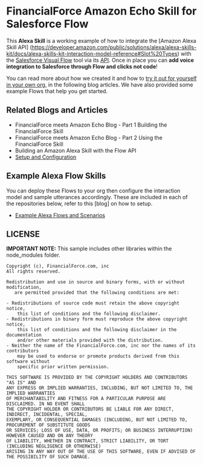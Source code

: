 FinancialForce Amazon Echo Skill for Salesforce Flow
==============================

This **Alexa Skill** is a working example of how to integrate the [Amazon Alexa Skill API] (https://developer.amazon.com/public/solutions/alexa/alexa-skills-kit/docs/alexa-skills-kit-interaction-model-reference#Slot%20Types) with the [Salesforce Visual Flow](https://help.salesforce.com/apex/HTViewHelpDoc?id=vpm_admin_flow_overview.htm&language=en_US) tool via its [API](https://developer.salesforce.com/docs/atlas.en-us.salesforce_vpm_guide.meta/salesforce_vpm_guide/vpm_distribute_system_rest.htm). Once in place you can **add voice integration to Salesforce through Flow and clicks not code**! 

You can read more about how we created it and how to [try it out for yourself in your own org](https://github.com/financialforcedev/alexa-salesforce-flow-skill/wiki), in the following blog articles. We have also provided some example Flows that help you get started.

Related Blogs and Articles
------------------

- FinancialForce meets Amazon Echo Blog - Part 1 Building the FinancialForce Skill
- FinancialForce meets Amazon Echo Blog - Part 2 Using the FinancialForce Skill
- Building an Amazon Alexa Skill with the Flow API
- [Setup and Configuration](https://github.com/financialforcedev/alexa-salesforce-flow-skill/wiki/Setup-and-Configuration)

Example Alexa Flow Skills
-------------------------

You can deploy these Flows to your org then configure the interaction model and sample utterances accordingly. These are included in each of the repositories below, refer to this [blog] on how to setup.

- [Example Alexa Flows and Scenarios](https://github.com/financialforcedev/alexa-salesforce-flow-skill-examples)

LICENSE
---------

**IMPORTANT NOTE:** This sample includes other libraries within the node_modules folder.

```
Copyright (c), FinancialForce.com, inc
All rights reserved.

Redistribution and use in source and binary forms, with or without modification, 
   are permitted provided that the following conditions are met:

- Redistributions of source code must retain the above copyright notice, 
    this list of conditions and the following disclaimer.
- Redistributions in binary form must reproduce the above copyright notice, 
    this list of conditions and the following disclaimer in the documentation 
    and/or other materials provided with the distribution.
- Neither the name of the FinancialForce.com, inc nor the names of its contributors 
    may be used to endorse or promote products derived from this software without 
    specific prior written permission.

THIS SOFTWARE IS PROVIDED BY THE COPYRIGHT HOLDERS AND CONTRIBUTORS "AS IS" AND 
ANY EXPRESS OR IMPLIED WARRANTIES, INCLUDING, BUT NOT LIMITED TO, THE IMPLIED WARRANTIES 
OF MERCHANTABILITY AND FITNESS FOR A PARTICULAR PURPOSE ARE DISCLAIMED. IN NO EVENT SHALL 
THE COPYRIGHT HOLDER OR CONTRIBUTORS BE LIABLE FOR ANY DIRECT, INDIRECT, INCIDENTAL, SPECIAL, 
EXEMPLARY, OR CONSEQUENTIAL DAMAGES (INCLUDING, BUT NOT LIMITED TO, PROCUREMENT OF SUBSTITUTE GOODS
OR SERVICES; LOSS OF USE, DATA, OR PROFITS; OR BUSINESS INTERRUPTION) HOWEVER CAUSED AND ON ANY THEORY
OF LIABILITY, WHETHER IN CONTRACT, STRICT LIABILITY, OR TORT (INCLUDING NEGLIGENCE OR OTHERWISE)
ARISING IN ANY WAY OUT OF THE USE OF THIS SOFTWARE, EVEN IF ADVISED OF THE POSSIBILITY OF SUCH DAMAGE.
```
